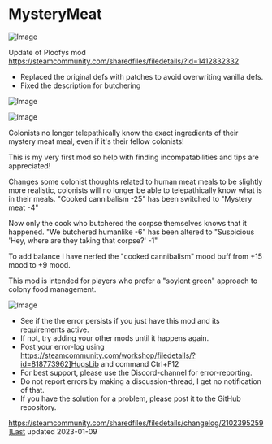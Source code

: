 # MysteryMeat

![Image](https://i.imgur.com/buuPQel.png)

Update of Ploofys mod
https://steamcommunity.com/sharedfiles/filedetails/?id=1412832332

- Replaced the original defs with patches to avoid overwriting vanilla defs.
- Fixed the description for butchering

![Image](https://i.imgur.com/pufA0kM.png)

	
![Image](https://i.imgur.com/Z4GOv8H.png)


Colonists no longer telepathically know the exact ingredients of their mystery meat meal, even if it's their fellow colonists!

This is my very first mod so help with finding incompatabilities and tips are appreciated!

Changes some colonist thoughts related to human meat meals to be slightly more realistic, colonists will no longer be able to telepathically know what is in their meals.
"Cooked cannibalism -25" has been switched to "Mystery meat -4"

Now only the cook who butchered the corpse themselves knows that it happened.
"We butchered humanlike -6" has been altered to "Suspicious 'Hey, where are they taking that corpse?' -1"

To add balance I have nerfed the "cooked cannibalism" mood buff from +15 mood to +9 mood.

This mod is intended for players who prefer a "soylent green" approach to colony food management.


![Image](https://i.imgur.com/PwoNOj4.png)



-  See if the the error persists if you just have this mod and its requirements active.
-  If not, try adding your other mods until it happens again.
-  Post your error-log using https://steamcommunity.com/workshop/filedetails/?id=818773962]HugsLib and command Ctrl+F12
-  For best support, please use the Discord-channel for error-reporting.
-  Do not report errors by making a discussion-thread, I get no notification of that.
-  If you have the solution for a problem, please post it to the GitHub repository.




https://steamcommunity.com/sharedfiles/filedetails/changelog/2102395259]Last updated 2023-01-09
